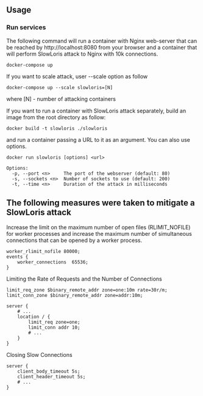 ## Usage

### Run services
The following command will run a container with Nginx web-server that can be reached by http://localhost:8080 from your browser
and a container that will perform SlowLoris attack to Nginx with 10k connections.

```
docker-compose up
```

If you want to scale attack, user --scale option as follow
```
docker-compose up --scale slowloris=[N]
```
where [N] - number of attacking containers

If you want to run a container with SlowLoris attack separately, build an image from the root directory as follow:

```
docker build -t slowloris ./slowloris
```

and run a container passing a URL to it as an argument. You can also use options.
```
docker run slowloris [options] <url>

Options:
  -p, --port <n>     The port of the webserver (default: 80)
  -s, --sockets <n>  Number of sockets to use (default: 200)
  -t, --time <n>     Duration of the attack in milliseconds
  ```


## The following measures were taken to mitigate a SlowLoris attack

Increase the limit on the maximum number of open files (RLIMIT_NOFILE) for worker processes
and increase the maximum number of simultaneous connections that can be opened by a worker process.
```
worker_rlimit_nofile 80000;
events {
    worker_connections  65536;
}
```

Limiting the Rate of Requests and the Number of Connections

```
limit_req_zone $binary_remote_addr zone=one:10m rate=30r/m;
limit_conn_zone $binary_remote_addr zone=addr:10m;

server {
    # ...
    location / {
        limit_req zone=one;
        limit_conn addr 10;
        # ...
    }
}
```

Closing Slow Connections
```
server {
    client_body_timeout 5s;
    client_header_timeout 5s;
    # ...
}
```
